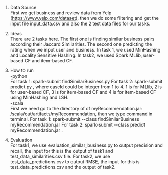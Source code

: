 1. Data Source<br>
First we get business and review data from Yelp (https://www.yelp.com/dataset), then we do some filtering and get the input
file input_data.csv and also the 2 test data files for our tasks.

2. Ideas<br>
There are 2 tasks here. The first one is finding similar business pairs according their Jaccard Similarities. The second one
predicting the rating when we input user and business. In task 1, we used MinHashing and Locality Sensitive Hashing. In task2,
we used Spark MLlib, user-based CF and item-based CF.

2. How to run<br>
-python<br>
For task 1: spark-submit findSimilarBusiness.py <path of input_data.csv> <path of output file>
For task 2: spark-submit predict.py <path of input_data.csv> <path of test_data_predictions.csv> <caseId> <path of output file>, where caseId could be integer from 1 to 4. 1 is for MLlib, 2 is for user-based CF, 3 is for item-based CF and 4 is for item-based CF using MinHashing and LSH.<br>
-scala<br>
First we need go to the directory of of myRecommendation.jar: /scala/out/artifacts/myRecommendation, then we type command in terminal.
For task 1: spark-submit --class findSimilarBusiness myRecommendation.jar <path of input_data.csv> <path of output file>
For task 2: spark-submit --class predict myRecommendation.jar <path of input_data.csv> <path of test_data_predictions.csv> <caseId> <path of output file>.<br>

3. Evaluation<br>
For task1, we use evaluation_similar_business.py to output precision and recall, the input for this is the output of task1 and 
test_data_similarities.csv file.
For task2, we use test_data_predictions.csv to output RMSE, the input for this is test_data_predictions.csv and the output of 
task2.
